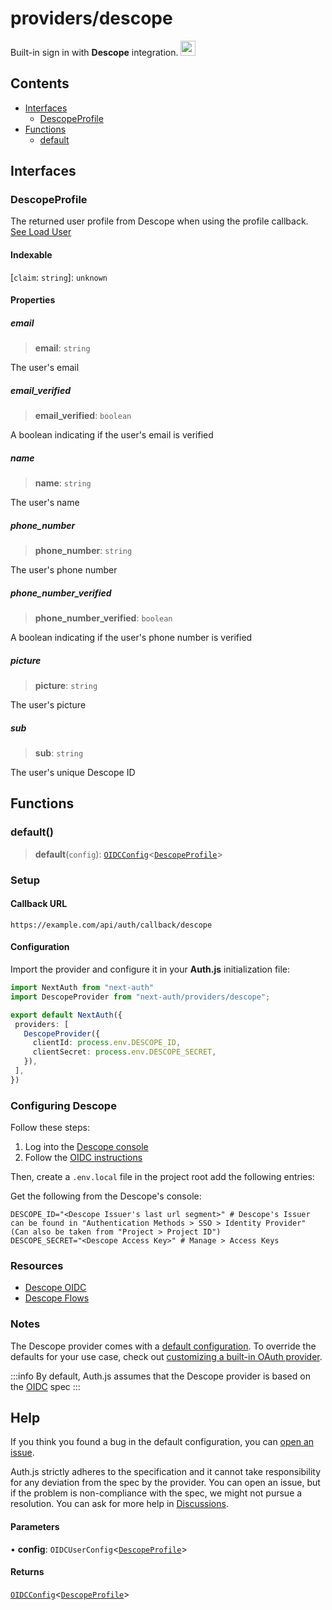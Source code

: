 # providers/descope

<div style={{display: "flex", justifyContent: "space-between", alignItems: "center"}}>
<span style={{fontSize: "1.35rem" }}>
 Built-in sign in with <b>Descope</b> integration.
</span>
<a href="https://descope.com" style={{backgroundColor: "#000000", padding: "12px", borderRadius: "100%" }}>
  <img style={{display: "block"}} src="https://authjs.dev/img/providers/descope.svg" width="24"/>
</a>
</div>

## Contents

- [Interfaces](descope.md#interfaces)
    - [DescopeProfile](descope.md#descopeprofile)
- [Functions](descope.md#functions)
    - [default](descope.md#default)

## Interfaces

### DescopeProfile

The returned user profile from Descope when using the profile callback.
[See Load User](https://docs.descope.com/api/openapi/usermanagement/operation/LoadUser/)

#### Indexable

 \[`claim`: `string`\]: `unknown`

#### Properties

##### email

> **email**: `string`

The user's email

##### email\_verified

> **email\_verified**: `boolean`

A boolean indicating if the user's email is verified

##### name

> **name**: `string`

The user's name

##### phone\_number

> **phone\_number**: `string`

The user's phone number

##### phone\_number\_verified

> **phone\_number\_verified**: `boolean`

A boolean indicating if the user's phone number is verified

##### picture

> **picture**: `string`

The user's picture

##### sub

> **sub**: `string`

The user's unique Descope ID

## Functions

### default()

> **default**(`config`): [`OIDCConfig`](../providers.md#oidcconfigprofile)\<[`DescopeProfile`](descope.md#descopeprofile)\>

### Setup

#### Callback URL
```
https://example.com/api/auth/callback/descope
```

#### Configuration

Import the provider and configure it in your **Auth.js** initialization file:

```ts title="pages/api/auth/[...nextauth].ts"
import NextAuth from "next-auth"
import DescopeProvider from "next-auth/providers/descope";

export default NextAuth({
 providers: [
   DescopeProvider({
     clientId: process.env.DESCOPE_ID,
     clientSecret: process.env.DESCOPE_SECRET,
   }),
 ],
})
```

### Configuring Descope

Follow these steps:

1. Log into the [Descope console](https://app.descope.com)
2. Follow the [OIDC instructions](https://docs.descope.com/customize/auth/oidc)

Then, create a `.env.local` file in the project root add the following entries:

Get the following from the Descope's console:
```
DESCOPE_ID="<Descope Issuer's last url segment>" # Descope's Issuer can be found in "Authentication Methods > SSO > Identity Provider" (Can also be taken from "Project > Project ID")
DESCOPE_SECRET="<Descope Access Key>" # Manage > Access Keys
```

### Resources

- [Descope OIDC](https://docs.descope.com/customize/auth/oidc)
- [Descope Flows](https://docs.descope.com/customize/flows)

### Notes

The Descope provider comes with a [default configuration](https://github.com/nextauthjs/next-auth/blob/main/packages/core/src/providers/descope.ts). To override the defaults for your use case, check out [customizing a built-in OAuth provider](https://authjs.dev/guides/providers/custom-provider#override-default-options).

:::info
By default, Auth.js assumes that the Descope provider is based on the [OIDC](https://openid.net/specs/openid-connect-core-1_0.html) spec
:::

## Help

If you think you found a bug in the default configuration, you can [open an issue](https://authjs.dev/new/provider-issue).

Auth.js strictly adheres to the specification and it cannot take responsibility for any deviation from
the spec by the provider. You can open an issue, but if the problem is non-compliance with the spec,
we might not pursue a resolution. You can ask for more help in [Discussions](https://authjs.dev/new/github-discussions).

#### Parameters

• **config**: `OIDCUserConfig`\<[`DescopeProfile`](descope.md#descopeprofile)\>

#### Returns

[`OIDCConfig`](../providers.md#oidcconfigprofile)\<[`DescopeProfile`](descope.md#descopeprofile)\>
